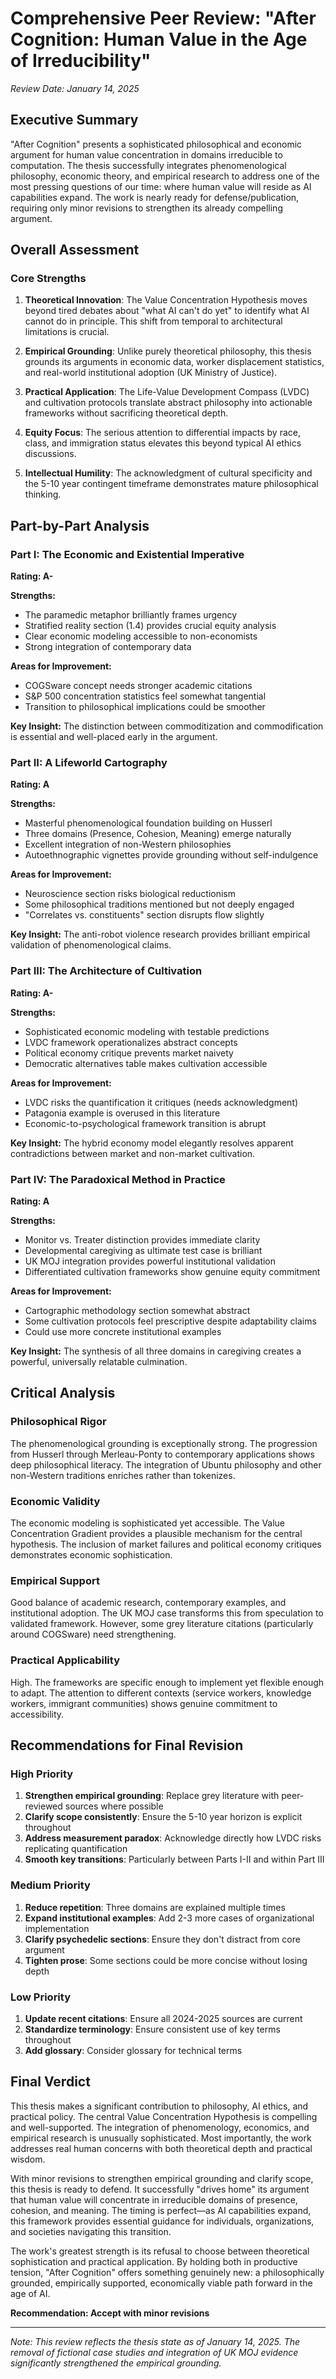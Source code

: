 # Comprehensive Peer Review: "After Cognition: Human Value in the Age of Irreducibility"

*Review Date: January 14, 2025*

## Executive Summary

"After Cognition" presents a sophisticated philosophical and economic argument for human value concentration in domains irreducible to computation. The thesis successfully integrates phenomenological philosophy, economic theory, and empirical research to address one of the most pressing questions of our time: where human value will reside as AI capabilities expand. The work is nearly ready for defense/publication, requiring only minor revisions to strengthen its already compelling argument.

## Overall Assessment

### Core Strengths

1. **Theoretical Innovation**: The Value Concentration Hypothesis moves beyond tired debates about "what AI can't do yet" to identify what AI cannot do in principle. This shift from temporal to architectural limitations is crucial.

2. **Empirical Grounding**: Unlike purely theoretical philosophy, this thesis grounds its arguments in economic data, worker displacement statistics, and real-world institutional adoption (UK Ministry of Justice).

3. **Practical Application**: The Life-Value Development Compass (LVDC) and cultivation protocols translate abstract philosophy into actionable frameworks without sacrificing theoretical depth.

4. **Equity Focus**: The serious attention to differential impacts by race, class, and immigration status elevates this beyond typical AI ethics discussions.

5. **Intellectual Humility**: The acknowledgment of cultural specificity and the 5-10 year contingent timeframe demonstrates mature philosophical thinking.

## Part-by-Part Analysis

### Part I: The Economic and Existential Imperative
**Rating: A-**

**Strengths:**
- The paramedic metaphor brilliantly frames urgency
- Stratified reality section (1.4) provides crucial equity analysis
- Clear economic modeling accessible to non-economists
- Strong integration of contemporary data

**Areas for Improvement:**
- COGSware concept needs stronger academic citations
- S&P 500 concentration statistics feel somewhat tangential
- Transition to philosophical implications could be smoother

**Key Insight:** The distinction between commoditization and commodification is essential and well-placed early in the argument.

### Part II: A Lifeworld Cartography
**Rating: A**

**Strengths:**
- Masterful phenomenological foundation building on Husserl
- Three domains (Presence, Cohesion, Meaning) emerge naturally
- Excellent integration of non-Western philosophies
- Autoethnographic vignettes provide grounding without self-indulgence

**Areas for Improvement:**
- Neuroscience section risks biological reductionism
- Some philosophical traditions mentioned but not deeply engaged
- "Correlates vs. constituents" section disrupts flow slightly

**Key Insight:** The anti-robot violence research provides brilliant empirical validation of phenomenological claims.

### Part III: The Architecture of Cultivation 
**Rating: A-**

**Strengths:**
- Sophisticated economic modeling with testable predictions
- LVDC framework operationalizes abstract concepts
- Political economy critique prevents market naivety
- Democratic alternatives table makes cultivation accessible

**Areas for Improvement:**
- LVDC risks the quantification it critiques (needs acknowledgment)
- Patagonia example is overused in this literature
- Economic-to-psychological framework transition is abrupt

**Key Insight:** The hybrid economy model elegantly resolves apparent contradictions between market and non-market cultivation.

### Part IV: The Paradoxical Method in Practice
**Rating: A**

**Strengths:**
- Monitor vs. Treater distinction provides immediate clarity
- Developmental caregiving as ultimate test case is brilliant
- UK MOJ integration provides powerful institutional validation
- Differentiated cultivation frameworks show genuine equity commitment

**Areas for Improvement:**
- Cartographic methodology section somewhat abstract
- Some cultivation protocols feel prescriptive despite adaptability claims
- Could use more concrete institutional examples

**Key Insight:** The synthesis of all three domains in caregiving creates a powerful, universally relatable culmination.

## Critical Analysis

### Philosophical Rigor
The phenomenological grounding is exceptionally strong. The progression from Husserl through Merleau-Ponty to contemporary applications shows deep philosophical literacy. The integration of Ubuntu philosophy and other non-Western traditions enriches rather than tokenizes.

### Economic Validity
The economic modeling is sophisticated yet accessible. The Value Concentration Gradient provides a plausible mechanism for the central hypothesis. The inclusion of market failures and political economy critiques demonstrates economic sophistication.

### Empirical Support
Good balance of academic research, contemporary examples, and institutional adoption. The UK MOJ case transforms this from speculation to validated framework. However, some grey literature citations (particularly around COGSware) need strengthening.

### Practical Applicability
High. The frameworks are specific enough to implement yet flexible enough to adapt. The attention to different contexts (service workers, knowledge workers, immigrant communities) shows genuine commitment to accessibility.

## Recommendations for Final Revision

### High Priority
1. **Strengthen empirical grounding**: Replace grey literature with peer-reviewed sources where possible
2. **Clarify scope consistently**: Ensure the 5-10 year horizon is explicit throughout
3. **Address measurement paradox**: Acknowledge directly how LVDC risks replicating quantification
4. **Smooth key transitions**: Particularly between Parts I-II and within Part III

### Medium Priority
1. **Reduce repetition**: Three domains are explained multiple times
2. **Expand institutional examples**: Add 2-3 more cases of organizational implementation
3. **Clarify psychedelic sections**: Ensure they don't distract from core argument
4. **Tighten prose**: Some sections could be more concise without losing depth

### Low Priority
1. **Update recent citations**: Ensure all 2024-2025 sources are current
2. **Standardize terminology**: Ensure consistent use of key terms throughout
3. **Add glossary**: Consider glossary for technical terms

## Final Verdict

This thesis makes a significant contribution to philosophy, AI ethics, and practical policy. The central Value Concentration Hypothesis is compelling and well-supported. The integration of phenomenology, economics, and empirical research is unusually sophisticated. Most importantly, the work addresses real human concerns with both theoretical depth and practical wisdom.

With minor revisions to strengthen empirical grounding and clarify scope, this thesis is ready to defend. It successfully "drives home" its argument that human value will concentrate in irreducible domains of presence, cohesion, and meaning. The timing is perfect—as AI capabilities expand, this framework provides essential guidance for individuals, organizations, and societies navigating this transition.

The work's greatest strength is its refusal to choose between theoretical sophistication and practical application. By holding both in productive tension, "After Cognition" offers something genuinely new: a philosophically grounded, empirically supported, economically viable path forward in the age of AI.

**Recommendation: Accept with minor revisions**

---

*Note: This review reflects the thesis state as of January 14, 2025. The removal of fictional case studies and integration of UK MOJ evidence significantly strengthened the empirical grounding.*